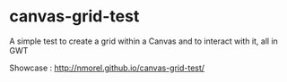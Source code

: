 canvas-grid-test
================

A simple test to create a grid within a Canvas and to interact with it, all in GWT

Showcase : http://nmorel.github.io/canvas-grid-test/

